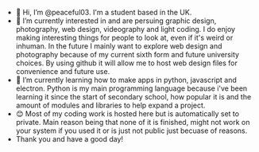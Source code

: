 - 👋 Hi, I’m @peaceful03. I'm a student based in the UK.
- 👀 I’m currently interested in and are persuing graphic design, photography, web design, videography and light coding. I do enjoy making interesting things for people to look at, even if it's weird or inhuman. In the future I mainly want to explore web design and photography because of my current sixth form and future university choices. By using github it will allow me to host web design files for convenience and future use.
- 🌱 I’m currently learning how to make apps in python, javascript and electron. Python is my main programming language because i've been learning it since the start of secondary school, how popular it is and the amount of modules and libraries to help expand a project. 
- 😊 Most of my coding work is hosted here but is automatically set to private. Main reason being that none of it is finished, might not work on your system if you used it or is just not public just becuase of reasons.
- Thank you and have a good day!

<!---
peaceful03/peaceful03 is a ✨ special ✨ repository because its `README.md` (this file) appears on your GitHub profile.
You can click the Preview link to take a look at your changes.
--->
